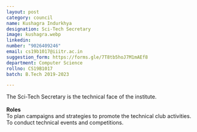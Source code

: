 ```yaml
---
layout: post
category: council
name: Kushagra Indurkhya
designation: Sci-Tech Secretary
image: kushagra.webp
linkedin: 
number: "9026409246"
email: cs19b1017@iiitr.ac.in
suggestion_form: https://forms.gle/7T8tb5hoJ7M1mAEf8
department: Computer Science
rollno: CS19B1017
batch: B.Tech 2019-2023

---
```

The Sci-Tech Secretary is the technical face of the institute. <br><br> <b>Roles</b> <br> To plan campaigns and strategies to promote the technical club activities. To conduct technical events and competitions.